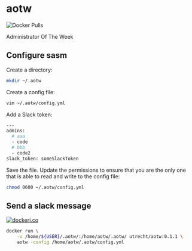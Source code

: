 # aotw

![Docker Pulls](https://img.shields.io/docker/pulls/utrecht/aotw.svg)

Administrator Of The Week

## Configure sasm

Create a directory:

```bash
mkdir ~/.aotw
```

Create a config file:

```bash
vim ~/.aotw/config.yml
```

Add a Slack token:

```bash
---
admins:
  # aaa
  - code
  # bbb
  - code2
slack_token: someSlackToken
```

Save the file. Update the permissions to ensure that you are the
only one that is able to read and write to the config file:

```bash
chmod 0600 ~/.aotw/config.yml
```

## Send a slack message

[![dockeri.co](https://dockeri.co/image/utrecht/aotw)](https://hub.docker.com/r/utrecht/aotw)

```bash
docker run \
    -v /home/${USER}/.aotw/:/home/aotw/.aotw/ utrecht/aotw:0.1.1 \
    aotw -config /home/aotw/.aotw/config.yml
```
